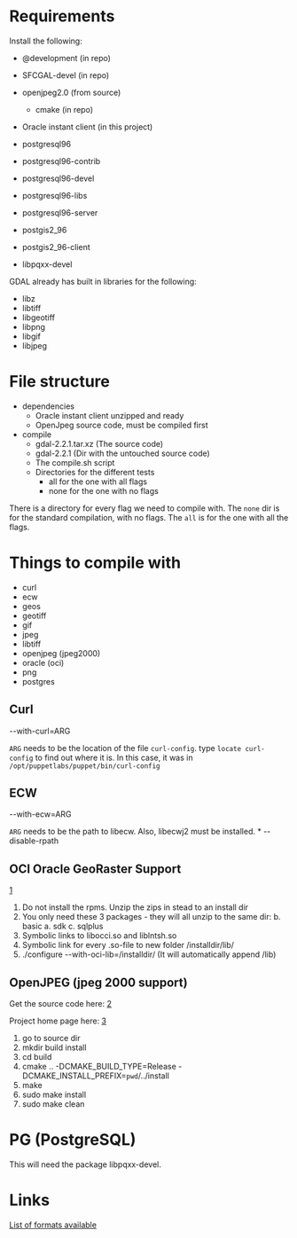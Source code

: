 Requirements
============

Install the following:

- @development (in repo)
- SFCGAL-devel (in repo)

- openjpeg2.0 (from source)
    - cmake (in repo)

- Oracle instant client (in this project)

- postgresql96
- postgresql96-contrib
- postgresql96-devel
- postgresql96-libs
- postgresql96-server
- postgis2_96
- postgis2_96-client
- libpqxx-devel



GDAL already has built in libraries for the following:
- libz
- libtiff
- libgeotiff
- libpng
- libgif
- libjpeg

File structure
==============

- dependencies
    - Oracle instant client unzipped and ready
    - OpenJpeg source code, must be compiled first
- compile
    - gdal-2.2.1.tar.xz (The source code)
    - gdal-2.2.1 (Dir with the untouched source code)
    - The compile.sh script
    - Directories for the different tests
        - all for the one with all flags
        - none for the one with no flags

There is a directory for every flag we need to compile with. The `none` dir is
for the standard compilation, with no flags. The `all` is for the one with all
the flags.


Things to compile with
======================

- curl
- ecw
- geos
- geotiff
- gif
- jpeg
- libtiff
- openjpeg (jpeg2000)
- oracle (oci)
- png
- postgres


Curl
----

--with-curl=ARG

`ARG` needs to be the location of the file `curl-config`.
type `locate curl-config` to find out where it is. In this case, it was in
`/opt/puppetlabs/puppet/bin/curl-config`


ECW
---

--with-ecw=ARG

`ARG` needs to be the path to libecw.
Also, libecwj2 must be installed.
    * --disable-rpath



OCI Oracle GeoRaster Support
----------------------------

[1](https://community.oracle.com/thread/1130217?db=5)

1. Do not install the rpms. Unzip the zips in stead to an install dir
2. You only need these 3 packages - they will all unzip to the same dir:
    b. basic
    a. sdk
    c. sqlplus
3. Symbolic links to libocci.so and liblntsh.so
4. Symbolic link for every .so-file to new folder /installdir/lib/
5. ./configure --with-oci-lib=/installdir/ (It will automatically append /lib)




OpenJPEG (jpeg 2000 support)
----------------------------

Get the source code here: 
[2](https://github.com/uclouvain/openjpeg)

Project home page here:
[3](http://www.openjpeg.org/)


1. go to source dir
2. mkdir build install
3. cd build
4. cmake .. -DCMAKE_BUILD_TYPE=Release -DCMAKE_INSTALL_PREFIX=`pwd`/../install
5. make
6. sudo make install
7. sudo make clean



PG (PostgreSQL)
===============

This will need the package libpqxx-devel.


Links
=====

[List of formats available](http://www.gdal.org/formats_list.html)
